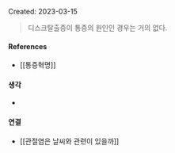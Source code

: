 Created: 2023-03-15

>디스크탈출증이 통증의 원인인 경우는 거의 없다. 

#### References
- [[통증혁명]]

#### 생각
- 

#### 연결
- [[관절염은 날씨와 관련이 있을까]]